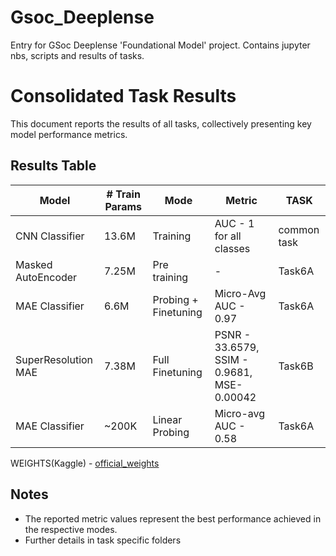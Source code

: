 # Gsoc_Deeplense
Entry for GSoc Deeplense 'Foundational Model' project. Contains jupyter nbs, scripts and results of tasks.


# Consolidated Task Results

This document reports the results of all tasks, collectively presenting key model performance metrics.

## Results Table

| Model       | # Train Params | Mode     | Metric |TASK
|------------|---------|---------|--------|-------|
| CNN Classifier   | 13.6M     | Training | AUC - 1 for all classes  | common task
| Masked AutoEncoder    | 7.25M    | Pre training  | -| Task6A
| MAE Classifier    | 6.6M    | Probing + Finetuning| Micro-Avg AUC - 0.97  | Task6A
| SuperResolution MAE    | 7.38M    | Full Finetuning | PSNR - 33.6579, SSIM - 0.9681, MSE- 0.00042 | Task6B
| MAE Classifier    | ~200K    | Linear Probing | Micro-avg AUC - 0.58  | Task6A

WEIGHTS(Kaggle) - [official_weights](https://www.kaggle.com/datasets/mldtype/weights-ml4sci-all)


## Notes
- The reported metric values represent the best performance achieved in the respective modes.
- Further details in task specific folders


